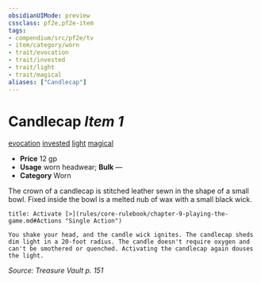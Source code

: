 ```yaml
---
obsidianUIMode: preview
cssclass: pf2e,pf2e-item
tags:
- compendium/src/pf2e/tv
- item/category/worn
- trait/evocation
- trait/invested
- trait/light
- trait/magical
aliases: ["Candlecap"]
---
```

# Candlecap *Item 1*  
[evocation](rules/traits/evocation.md)  [invested](rules/traits/invested.md)  [light](rules/traits/light.md)  [magical](rules/traits/magical.md)  

- **Price** 12 gp
- **Usage** worn headwear; **Bulk** —
- **Category** Worn

The crown of a candlecap is stitched leather sewn in the shape of a small bowl. Fixed inside the bowl is a melted nub of wax with a small black wick.

```ad-embed-ability
title: Activate [>](rules/core-rulebook/chapter-9-playing-the-game.md#Actions "Single Action")

You shake your head, and the candle wick ignites. The candlecap sheds dim light in a 20-foot radius. The candle doesn't require oxygen and can't be smothered or quenched. Activating the candlecap again douses the light.
```

*Source: Treasure Vault p. 151*